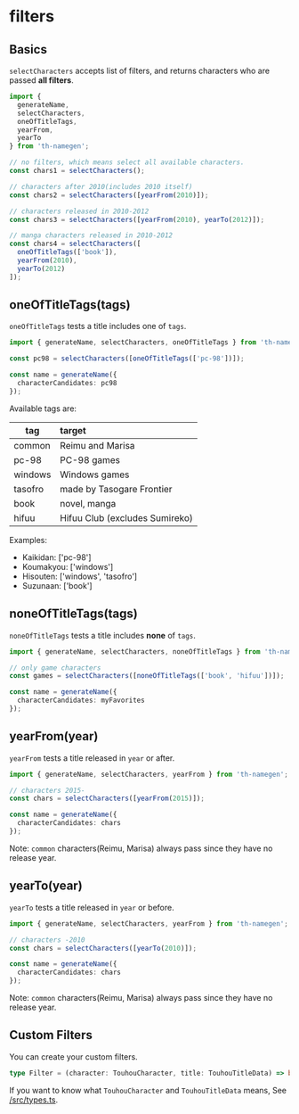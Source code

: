 # filters

## Basics

`selectCharacters` accepts list of filters, and returns characters who are passed **all filters**.

```typescript
import {
  generateName,
  selectCharacters,
  oneOfTitleTags,
  yearFrom,
  yearTo
} from 'th-namegen';

// no filters, which means select all available characters.
const chars1 = selectCharacters();

// characters after 2010(includes 2010 itself)
const chars2 = selectCharacters([yearFrom(2010)]);

// characters released in 2010-2012
const chars3 = selectCharacters([yearFrom(2010), yearTo(2012)]);

// manga characters released in 2010-2012
const chars4 = selectCharacters([
  oneOfTitleTags(['book']),
  yearFrom(2010),
  yearTo(2012)
]);
```

## oneOfTitleTags(tags)

`oneOfTitleTags` tests a title includes one of `tags`.

```typescript
import { generateName, selectCharacters, oneOfTitleTags } from 'th-namegen';

const pc98 = selectCharacters([oneOfTitleTags(['pc-98'])]);

const name = generateName({
  characterCandidates: pc98
});
```

Available tags are:

| tag     | target                         |
|---------|:-------------------------------|
| common  | Reimu and Marisa               |
| pc-98   | PC-98 games                    |
| windows | Windows games                  |
| tasofro | made by Tasogare Frontier      |
| book    | novel, manga                   |
| hifuu   | Hifuu Club (excludes Sumireko) |

Examples:

- Kaikidan: \['pc-98'\]
- Koumakyou: \['windows'\]
- Hisouten: \['windows', 'tasofro'\]
- Suzunaan: \['book'\]

## noneOfTitleTags(tags)

`noneOfTitleTags` tests a title includes **none** of `tags`.

```typescript
import { generateName, selectCharacters, noneOfTitleTags } from 'th-namegen';

// only game characters
const games = selectCharacters([noneOfTitleTags(['book', 'hifuu'])]);

const name = generateName({
  characterCandidates: myFavorites
});
```

## yearFrom(year)

`yearFrom` tests a title released in `year` or after.

```typescript
import { generateName, selectCharacters, yearFrom } from 'th-namegen';

// characters 2015-
const chars = selectCharacters([yearFrom(2015)]);

const name = generateName({
  characterCandidates: chars
});
```

Note: `common` characters(Reimu, Marisa) always pass since they have no release year.

## yearTo(year)

`yearTo` tests a title released in `year` or before.

```typescript
import { generateName, selectCharacters, yearFrom } from 'th-namegen';

// characters -2010
const chars = selectCharacters([yearTo(2010)]);

const name = generateName({
  characterCandidates: chars
});
```

Note: `common` characters(Reimu, Marisa) always pass since they have no release year.

## Custom Filters

You can create your custom filters.

```typescript
type Filter = (character: TouhouCharacter, title: TouhouTitleData) => boolean;
```

If you want to know what `TouhouCharacter` and `TouhouTitleData` means, See [/src/types.ts](../src/types.ts).